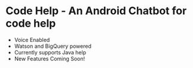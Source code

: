 # Code Help - An Android Chatbot for code help
* Voice Enabled
* Watson and BigQuery powered
* Currently supports Java help
* New Features Coming Soon!